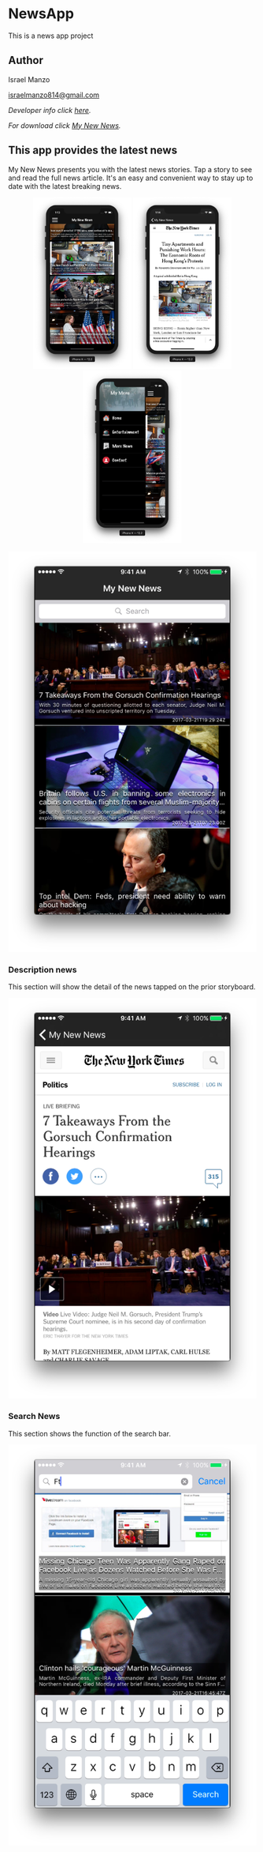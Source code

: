 # NewsApp
This is a news app project

## Author
Israel Manzo

<israelmanzo814@gmail.com>

*Developer info click [here](https://www.linkedin.com/in/israel-manzo/).*

*For download click [My New News](https://itunes.apple.com/us/app/my-new-news/id1210234219?mt=8).*

## This app provides the latest news

My New News presents you with the latest news stories. Tap a story to see and read the full news article. It's an easy and convenient way to stay up to date with the latest breaking news.

<p align="center">
<img src="/images/one.png" width="200"> <img src="/images/two.png" width="200"> <img src="/images/three.png" width="200">
</p>

![Alt Image Text](images/MainScreenShot.png)


### Description news
This section will show the detail of the news tapped on the prior storyboard.

![Alt Image Text](images/DesScreenShot.png)

### Search News
This section shows the function of the search bar.
 
![Alt Image Text](images/SearchScreenShot.png)
